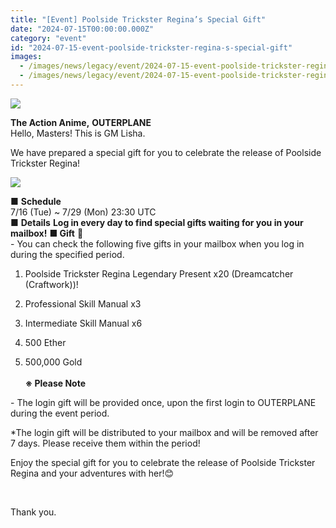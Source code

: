 ```yaml
---
title: "[Event] Poolside Trickster Regina’s Special Gift"
date: "2024-07-15T00:00:00.000Z"
category: "event"
id: "2024-07-15-event-poolside-trickster-regina-s-special-gift"
images:
  - /images/news/legacy/event/2024-07-15-event-poolside-trickster-regina-s-special-gift/4ffd3f939d9c4ca79d854b4ee8a0d1a7.webp
  - /images/news/legacy/event/2024-07-15-event-poolside-trickster-regina-s-special-gift/1793f4ce9f654274843e4adbbd90e32d.webp
---
```


![](/images/news/legacy/event/2024-07-15-event-poolside-trickster-regina-s-special-gift/4ffd3f939d9c4ca79d854b4ee8a0d1a7.webp)  

**The Action Anime,** **OUTERPLANE**  
Hello, Masters! This is GM Lisha.  

We have prepared a special gift for you to celebrate the release of Poolside Trickster Regina!    
  
![](/images/news/legacy/event/2024-07-15-event-poolside-trickster-regina-s-special-gift/1793f4ce9f654274843e4adbbd90e32d.webp)  

  
■ **Schedule**  
7/16 (Tue) ~ 7/29 (Mon) 23:30 UTC  
■ **Details** **Log in every day to find special gifts waiting for you in your mailbox!** **■ Gift** **🎁**  
\- You can check the following five gifts in your mailbox when you log in during the specified period.

1) Poolside Trickster Regina Legendary Present x20 (Dreamcatcher (Craftwork))!

2) Professional Skill Manual x3

3) Intermediate Skill Manual x6

4) 500 Ether

5) 500,000 Gold  
   
**※ Please Note**

\- The login gift will be provided once, upon the first login to OUTERPLANE during the event period.

\*The login gift will be distributed to your mailbox and will be removed after 7 days. Please receive them within the period!  
  
Enjoy the special gift for you to celebrate the release of Poolside Trickster Regina and your adventures with her!😊

   
  
Thank you.
